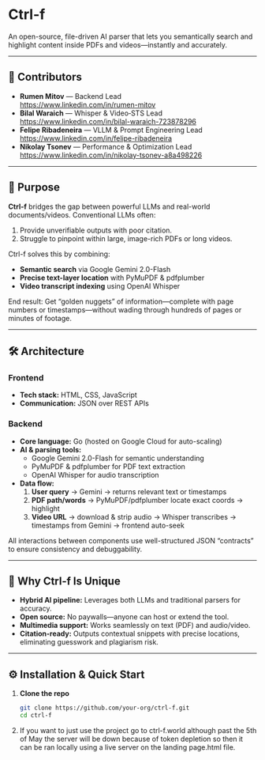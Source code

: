# Ctrl-f

An open-source, file-driven AI parser that lets you semantically search and highlight content inside PDFs and videos—instantly and accurately.

---

## 🚀 Contributors

- **Rumen Mitov** — Backend Lead  
  <https://www.linkedin.com/in/rumen-mitov>  
- **Bilal Waraich** — Whisper & Video‐STS Lead  
  <https://www.linkedin.com/in/bilal-waraich-723878296>  
- **Felipe Ribadeneira** — VLLM & Prompt Engineering Lead  
  <https://www.linkedin.com/in/felipe-ribadeneira>  
- **Nikolay Tsonev** — Performance & Optimization Lead  
  <https://www.linkedin.com/in/nikolay-tsonev-a8a498226>  

---

## 🎯 Purpose

**Ctrl-f** bridges the gap between powerful LLMs and real-world documents/videos. Conventional LLMs often:

1. Provide unverifiable outputs with poor citation.  
2. Struggle to pinpoint within large, image-rich PDFs or long videos.  

Ctrl-f solves this by combining:  
- **Semantic search** via Google Gemini 2.0-Flash  
- **Precise text-layer location** with PyMuPDF & pdfplumber  
- **Video transcript indexing** using OpenAI Whisper  

End result: Get “golden nuggets” of information—complete with page numbers or timestamps—without wading through hundreds of pages or minutes of footage.

---

## 🛠️ Architecture

### Frontend  
- **Tech stack:** HTML, CSS, JavaScript  
- **Communication:** JSON over REST APIs  

### Backend  
- **Core language:** Go (hosted on Google Cloud for auto-scaling)  
- **AI & parsing tools:**  
  - Google Gemini 2.0-Flash for semantic understanding  
  - PyMuPDF & pdfplumber for PDF text extraction  
  - OpenAI Whisper for audio transcription  
- **Data flow:**  
  1. **User query** → Gemini → returns relevant text or timestamps  
  2. **PDF path/words** → PyMuPDF/pdfplumber locate exact coords → highlight  
  3. **Video URL** → download & strip audio → Whisper transcribes → timestamps from Gemini → frontend auto-seek  

All interactions between components use well-structured JSON “contracts” to ensure consistency and debuggability.

---

## 🔧 Why Ctrl-f Is Unique

- **Hybrid AI pipeline:** Leverages both LLMs and traditional parsers for accuracy.  
- **Open source:** No paywalls—anyone can host or extend the tool.  
- **Multimedia support:** Works seamlessly on text (PDF) and audio/video.  
- **Citation-ready:** Outputs contextual snippets with precise locations, eliminating guesswork and plagiarism risk.

---

## ⚙️ Installation & Quick Start

1. **Clone the repo**  
   ```bash
   git clone https://github.com/your-org/ctrl-f.git
   cd ctrl-f

2. If you want to just use the project go to ctrl-f.world although past the 5th of May the server will be down because of token depletion so then it can be ran locally using a live server on the landing page.html file.
